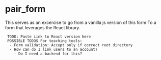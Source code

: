 # pair_form
This serves as an excercise to go from a vanilla js version of this form 
To a form that leverages the React library. 

     TODO: Paste Link to React version here
     POSSIBLE TODOS For teaching tools: 
      - Form validation: Accept only if correct root directory
      - How can do I link users to an account?
        - Do I need a backend for this?
